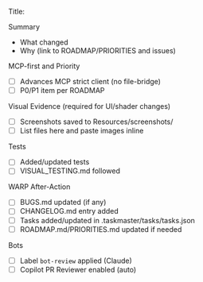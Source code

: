Title: <concise summary>

Summary
- What changed
- Why (link to ROADMAP/PRIORITIES and issues)

MCP-first and Priority
- [ ] Advances MCP strict client (no file-bridge)
- [ ] P0/P1 item per ROADMAP

Visual Evidence (required for UI/shader changes)
- [ ] Screenshots saved to Resources/screenshots/
- [ ] List files here and paste images inline

Tests
- [ ] Added/updated tests
- [ ] VISUAL_TESTING.md followed

WARP After-Action
- [ ] BUGS.md updated (if any)
- [ ] CHANGELOG.md entry added
- [ ] Tasks added/updated in .taskmaster/tasks/tasks.json
- [ ] ROADMAP.md/PRIORITIES.md updated if needed

Bots
- [ ] Label `bot-review` applied (Claude)
- [ ] Copilot PR Reviewer enabled (auto)